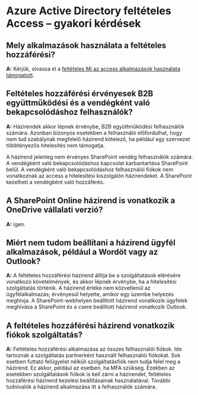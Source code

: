 <properties
    pageTitle="Azure Active Directory feltételes Access – gyakori kérdések |} Microsoft Azure"
    description="Feltételes access kapcsolatos gyakori kérdésekre "
    services="active-directory"
    documentationCenter=""
    authors="MarkusVi"
    manager="femila"
    editor=""/>

<tags
    ms.service="active-directory"
    ms.workload="identity"
    ms.tgt_pltfrm="na"
    ms.devlang="na"
    ms.topic="article"
    ms.date="10/20/2016"
    ms.author="markvi"/>

# <a name="azure-active-directory-conditional-access-faq"></a>Azure Active Directory feltételes Access – gyakori kérdések

## <a name="which-applications-work-with-conditional-access-policies"></a>Mely alkalmazások használata a feltételes hozzáférési?

**A:** Kérjük, olvassa el a [feltételes Mi az access alkalmazások használata támogatott](active-directory-conditional-access-supported-apps.md).

## <a name="are-conditional-access-policies-enforced-for-b2b-collaboration-and-guest-users"></a>Feltételes hozzáférési érvényesek B2B együttműködési és a vendégként való bekapcsolódáshoz felhasználók?

**A:** Házirendek akkor lépnek érvénybe, B2B együttműködési felhasználók számára. Azonban bizonyos esetekben a felhasználó előfordulhat, hogy nem tud szabálynak megfelelő házirend kötelező, ha például egy szervezet többtényezős hitelesítés nem támogatja. 

A házirend jelenleg nem érvényes SharePoint vendég felhasználók számára. A vendégként való bekapcsolódáshoz kapcsolat karbantartása SharePoint belül. A vendégként való bekapcsolódáshoz felhasználói fiókok nem vonatkoznak az access a hitelesítési kiszolgálón házirendeket. A SharePoint kezelheti a vendégként való hozzáférés.

## <a name="does-a-sharepoint-online-policy-also-apply-to-onedrive-for-business"></a>A SharePoint Online házirend is vonatkozik a OneDrive vállalati verzió?

**A:** igen.
 
## <a name="why-cant-i-set-a-policy-on-client-apps-like-word-or-outlook"></a>Miért nem tudom beállítani a házirend ügyfél alkalmazások, például a Wordöt vagy az Outlook?

**A:** A feltételes hozzáférési házirend állítja be a szolgáltatások elérésére vonatkozó követelmények, és akkor lépnek érvénybe, ha a hitelesítési szolgáltatás történik. A házirend értéke nem közvetlenül az ügyfélalkalmazás; érvényesül helyette, amikor egy üzembe helyezés meghívja. A SharePoint-webhelyen beállított házirend vonatkozik ügyfelek meghívása a SharePoint és a csere beállított házirend vonatkozik Outlook.


## <a name="does-a-conditional-access-policy-apply-to-service-accounts"></a>A feltételes hozzáférési házirend vonatkozik fiókok szolgáltatás?

**A:** Feltételes hozzáférési alkalmazása az összes felhasználói fiókok. Ide tartoznak a szolgáltatás partnerként használt felhasználói fiókokat. Sok esetben futtató felügyelet nélküli szolgáltatásfiók nem tudja felel meg a házirend. Ez akkor, például az esetben, ha MFA szükség. Ezekben az esetekben szolgáltatások fiókok is kell zárni a házirendet, feltételes hozzáférési házirend kezelési beállításainak használatával. További tudnivalók a házirend alkalmazása itt a felhasználók számára.
